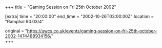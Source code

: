 +++
title = "Gaming Session on Fri 25th October 2002"

[extra]
time = "20:00:00"
end_time = "2002-10-26T03:00:00Z"
location = "Ramphal R0.03/4"

original = "https://uwcs.co.uk/events/gaming-session-on-fri-25th-october-2002-1474488934156/"    
+++



